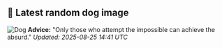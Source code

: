 ## 🐶 Latest random dog image
![Dog](https://images.dog.ceo/breeds/leonberg/n02111129_1383.jpg)
**Advice:** "Only those who attempt the impossible can achieve the absurd."
*Updated: 2025-08-25 14:41 UTC*

